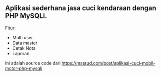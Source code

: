 Aplikasi sederhana jasa cuci kendaraan dengan PHP MySQLi.
---
Fitur:
- Multi user.
- Data master
- Cetak Nota
- Laporan

Ini adalah source code dari https://masrud.com/post/aplikasi-cuci-mobil-motor-php-mysqli
